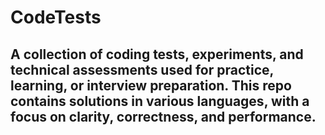 ﻿# CodeTests
## A collection of coding tests, experiments, and technical assessments used for practice, learning, or interview preparation. This repo contains solutions in various languages, with a focus on clarity, correctness, and performance.
